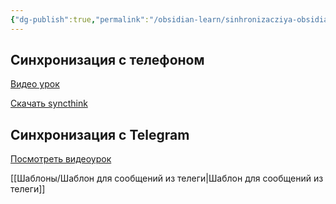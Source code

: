 ```yaml
---
{"dg-publish":true,"permalink":"/obsidian-learn/sinhronizacziya-obsidian/","tags":["gardenEntry"],"created":"2025-02-11T15:01:50.942+03:00"}
---
```


## Синхронизация с телефоном
[Видео урок ](https://www.youtube.com/watch?v=6OKazb5PUj8)

[Скачать syncthink](https://github.com/Bill-Stewart/SyncthingWindowsSetup/releases/tag/v1.28.0)

## Синхронизация с Telegram

[Посмотреть видеоурок](https://www.youtube.com/watch?v=FR4BVmbR5dk&t=1065s)

[[Шаблоны/Шаблон для сообщений из телеги\|Шаблон для сообщений из телеги]]

